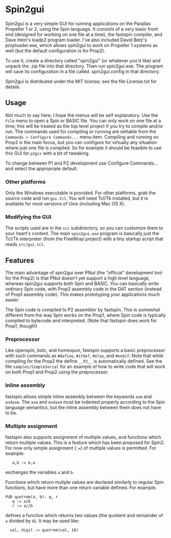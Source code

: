 Spin2gui
========

Spin2gui is a very simple GUI for running applications on the Parallax Propeller 1 or 2, using the Spin language. It consists of a very basic front end (designed for working on one file at a time), the fastspin compiler, and Dave Hein's loadp2 program loader. I've also included David Betz's proploader.exe, which allows spin2gui to work on Propeller 1 systems as well (but the default configuration is for Prop2).

To use it, create a directory called "spin2gui" (or whatever you'd like) and unpack the .zip file into that directory. Then run spin2gui.exe. The program will save its configuration in a file called .spin2gui.config in that directory.

Spin2gui is distributed under the MIT license; see the file License.txt for details.

## Usage

Not much to say here; I hope the menus will be self explanatory. Use the `File` menu to open a Spin or BASIC file. You can only work on one file at a time; this will be treated as the top level project if you try to compile and/or run. The commands used for compiling or running are settable from the `Commands > Configure Commands...` menu item. Compiling and running on Prop2 is the main focus, but you can configure for virtually any situation where just one file is compiled. So for example it should be feasible to use this GUI for `p2gcc` with a bit of tweaking.

To change between P1 and P2 development use Configure Commands... and select the appropriate default.

### Other platforms

Only the Windows executable is provided. For other platforms, grab the source code and run `gui.tcl`. You will need Tcl/Tk installed, but it is available for most versions of Unix (including Mac OS X).

### Modifying the GUI

The scripts used are in the `src` subdirectory, so you can customize them to your heart's content. The main `spin2gui.exe` program is basically just the Tcl/Tk interpreter (from the FreeWrap project) with a tiny startup script that reads `src/gui.tcl`.

## Features

The main advantage of spin2gui over PNut (the "official" development tool for the Prop2) is that PNut doesn't yet support a high level language, whereas spin2gui supports both Spin and BASIC. You can basically write ordinary Spin code, with Prop2 assembly code in the DAT section (instead of Prop1 assembly code). This makes prototyping your applications much easier.

The Spin code is compiled to P2 assembler by fastspin. This is somewhat different from the way Spin works on the Prop1, where Spin code is typically compiled to bytecode and interpreted. (Note that fastspin does work for Prop1, though!)

### Preprocessor

Like openspin, bstc, and homespun, fastspin supports a basic preprocessor with such commands as `#define`, `#ifdef`, `#else`, and `#endif`. Note that while compiling for the Prop2 the define `__P2__` is automatically defined. See the file `samples/SimpleSerial` for an example of how to write code that will work on both Prop1 and Prop2 using the preprocessor.

### Inline assembly

fastspin allows simple inline assembly between the keywords `asm` and `endasm`. The `asm` and `endasm` must be indented properly according to the Spin language semantics, but the inline assembly between them does not have to be.

### Multiple assignment

fastspin also supports assignment of multiple values, and functions which return multiple values. This is a feature which has been proposed for Spin2. For now only simple assignment (`:=`) of multiple values is permitted. For example:
```
   a,b := b,a
```
exchanges the variables `a` and `b`.

Functions which return mutiple values are declared similarly to regular Spin functions, but have more than one return variable defined. For example:
```
PUB quotrem(a, b): q, r
   q := a/b
   r := a//b
```
defines a function which returns two values (the quotient and remainder of `a` divided by `b`). It may be used like:
```
  val, digit := quotrem(val, 10)
```
